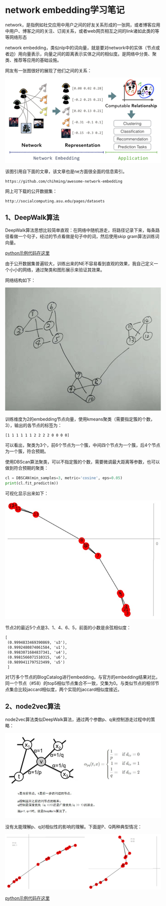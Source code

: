 # network embedding学习笔记

network，是指例如社交应用中用户之间的好友关系形成的一张网，或者博客应用中用户、博客之间的关注、订阅关系，或者web网页相互之间的link诸如此类的等等网络形态

network embedding，类似nlp中的词向量，就是要对network中的实体（节点或者边）用向量表示，向量之间的距离表示实体之间的相似度。是网络中分类、聚类、推荐等应用的基础设施。

网友有一张图很好的展现了他们之间的关系：

![](img/network_embedding/ne.png)

该图引用自下面的文章，该文章也是ne方面很全面的信息索引。

```
https://github.com/chihming/awesome-network-embedding
```

网上可下载的公开数据集：

```
http://socialcomputing.asu.edu/pages/datasets
```

## 1、DeepWalk算法

DeepWalk算法思想比较简单直观：在网络中随机游走，将路径记录下来，每条路径看做一个句子，经过的节点看做是句子中的词，然后使用skip gram算法训练词向量。

[python示例代码在这里](https://github.com/bisonliao/daydayup/blob/master/mxnet/networkEmbedding_DeepWalk.py)

由于公开数据集普遍较大，训练出来的NE不容易看到直观的效果，我自己定义一个小小的网络，通过聚类和图形展示来验证其效果。

网络结构如下：

![](img/network_embedding/small_network.jpg)

训练维度为2的embedding节点向量，使用kmeans聚类（需要指定簇的个数，3），输出的各节点的标签为：

```
[1 1 1 1 1 1 2 2 2 2 0 0 0 0]
```

可以看出，聚类为3个，前6个节点为一个簇，中间四个节点为一个簇，后4个节点为一个簇，符合预期。

使用DBScan算法聚类，可以不指定簇的个数，需要微调最大距离等参数，也可以做到符合预期的聚类：

```python
cl = DBSCAN(min_samples=3, metric='cosine', eps=0.05)
print(cl.fit_predict(m))
```

可视化显示出来如下：

![](img/network_embedding/position.jpg)

节点2的最近5个点是3、1、4、6、5，前面的小数是余弦相似度：

```
[
 (0.9994833469390869, 'u3'), 
 (0.9992480874061584, 'u1'), 
 (0.9983071684837341, 'u4'), 
 (0.9981566071510315, 'u6'), 
 (0.9899411797523499, 'u5')
 ]
```

对1万多个节点的BlogCatalog进行embedding，与官方的embedding结果对比，同一个节点（#58）的top5相似节点集合不一致，交集为0。与类似节点的相邻节点集合比较jaccard相似度，两个实现的jaccard相似度接近。

## 2、node2vec算法

node2vec算法类似DeepWalk算法，通过两个参数p、q来控制游走过程中的策略：

![](img/network_embedding/node2vec.jpg)

没有太能理解p、q对相似性的影响的理解。下面是P、Q两种典型情况：

![](img/network_embedding/node2vec_2.jpg)

[python示例代码在这里](https://github.com/bisonliao/daydayup/blob/master/mxnet/networkEmbedding_Node2Vec.py)

